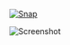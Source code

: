 [![Snap](https://bit.ly/2ZWfetD)](https://snapcraft.io/audible-uk-for-linux)

![Screenshot](https://tinyurl.com/yb4uaxbu)
